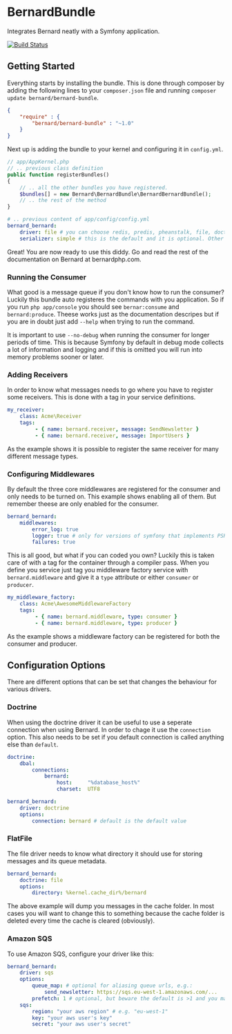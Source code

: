 BernardBundle
=============

Integrates Bernard neatly with a Symfony application.

[![Build Status](https://travis-ci.org/bernardphp/BernardBundle.png?branch=master)](https://travis-ci.org/bernardphp/BernardBundle)

Getting Started
---------------

Everything starts by installing the bundle. This is done through composer by adding the following lines
to your `composer.json` file and running `composer update bernard/bernard-bundle`.

``` json
{
    "require" : {
        "bernard/bernard-bundle" : "~1.0"
    }
}
```

Next up is adding the bundle to your kernel and configuring it in `config.yml`.

``` php
// app/AppKernel.php
// .. previous class definition
public function registerBundles()
{
    // .. all the other bundles you have registered.
    $bundles[] = new Bernard\BernardBundle\BernardBernardBundle();
    // .. the rest of the method
}
```

``` yml
# .. previous content of app/config/config.yml
bernard_bernard:
    driver: file # you can choose redis, predis, pheanstalk, file, doctrine, sqs etc.
    serializer: simple # this is the default and it is optional. Other values are symfony or jms
```

Great! You are now ready to use this diddy. Go and read the rest of the documentation on Bernard at bernardphp.com.

### Running the Consumer

What good is a message queue if you don't know how to run the consumer? Luckily this bundle auto registeres the commands
with you application. So if you run `php app/console` you should see `bernar:consume` and `bernard:produce`. Theese
works just as the documentation descripes but if you are in doubt just add `--help` when trying to run the command.

It is important to use `--no-debug` when running the consumer for longer periods of time. This is because Symfony by
default in debug mode collects a lot of information and logging and if this is omitted you will run into memory problems
sooner or later.

### Adding Receivers

In order to know what messages needs to go where you have to register some receivers. This is done with a tag in your
service definitions.

``` yaml
my_receiver:
    class: Acme\Receiver
    tags:
         - { name: bernard.receiver, message: SendNewsletter }
         - { name: bernard.receiver, message: ImportUsers }
```

As the example shows it is possible to register the same receiver for many different message types.

### Configuring Middlewares

By default the three core middlewares are registered for the consumer and only needs to be turned on. This example shows
enabling all of them. But remember theese are only enabled for the consumer.

``` yaml
bernard_bernard:
    middlewares:
        error_log: true
        logger: true # only for versions of symfony that implements PSR-3
        failures: true
```

This is all good, but what if you can coded you own? Luckily this is taken care of with a tag for the container through
a compiler pass. When you define you service just tag you middleware factory service with `bernard.middleware` and give
it a `type` attribute or either `consumer` or `producer`.

``` yaml
my_middleware_factory:
    class: Acme\AwesomeMiddlewareFactory
    tags:
         - { name: bernard.middleware, type: consumer }
         - { name: bernard.middleware, type: producer }
```

As the example shows a middleware factory can be registered for both the consumer and producer.

Configuration Options
---------------------

There are different options that can be set that changes the behaviour for various drivers.

### Doctrine

When using the doctrine driver it can be useful to use a seperate connection when using Bernard. In order to
chage it use the `connection` option. This also needs to be set if you default connection is called anything else
than `default`.

``` yaml
doctrine:
    dbal:
        connections:
            bernard:
                host:     "%database_host%"
                charset:  UTF8

bernard_bernard:
    driver: doctrine
    options:
        connection: bernard # default is the default value
```

### FlatFile

The file driver needs to know what directory it should use for storing messages and its queue metadata.

``` yaml
bernard_bernard:
    doctrine: file
    options:
        directory: %kernel.cache_dir%/bernard
```

The above example will dump you messages in the cache folder. In most cases you will want to change this to something
because the cache folder is deleted every time the cache is cleared (obviously).

### Amazon SQS

To use Amazon SQS, configure your driver like this:

``` yaml
bernard_bernard:
    driver: sqs
    options:
        queue_map: # optional for aliasing queue urls, e.g.:
            send_newsletter: https://sqs.eu-west-1.amazonaws.com/...
        prefetch: 1 # optional, but beware the default is >1 and you may run into invisibility timeout problems with that 
    sqs:
        region: "your aws region" # e.g. "eu-west-1"
        key: "your aws user's key"
        secret: "your aws user's secret"
```

